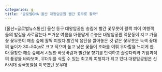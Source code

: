 ```yaml
---
categories: g
title: "글로벌GNA 울산 대왕암공원 빨간 꽃무릇 활짝"
---
```

[울산=글로벌뉴스통신] 울산 동구 대왕암공원 송림에 빨간 꽃무릇이 활짝 피어 여행객들의 발길을 사로잡는다.뜨거운 여름을 아름답게 수놓은 대왕암공원 맥문동이 지고 가을꽃 꽃무릇이 해송 숲에 활짝 피었다.빨간색 융단을 깔아놓은 것 같은 꽃무릇은 녹색 꽃대의 높이가 30~50㎝로 크고 작으며 높고 낮은 꽃들이 조화를 이뤄 우아함을 느끼게 한다.울창한 해송 숲에서 시원한 바닷바람과 빨간꽃 향기를 만끽하고 출렁다리와 기암괴석의 풍광을 바라보며, 무더위를 식힐 수 있는 최고의 여행지가 되고 있다.대왕암공원은 신라시대 삼국통일을 이룩했던 문무대